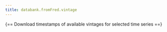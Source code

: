```yaml
---
title: databank.fromFred.vintage
---
```


{== Download timestamps of available vintages for selected time series ==}


